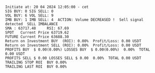     Initiate at: 20 04 2024 12:05:00 - cet
    SIG BUY: 0 SIG SELL: 0  
    VOL BUY: 6 VOL SELL: 9
    IMB BUY: 1 IMB SELL: 4  ACTION: Volume DECREASED !  Sell signal detected  SELL IMBALANCE
    SMA : 63717.48     RSI: 67.69
    SPOT   Current Price 63719.62
    FUTURE Current Price 63688.30
    Return on Investment BUY  (ROI): 0.00%  Profit/Loss: 0.00 USDT
    Return on Investment SELL (ROI): 0.00%  Profit/Loss: 0.00 USDT
    PROFITS BUY  $ 0.00(0.00%) LOSSES BUY  $ 0.00(0.00%)  0.00%  TOTAL 0.00 USDT
    PROFITS SELL $ 0.00 LOSSES SELL $ 0.00  0.00%  TOTAL 0.00 USDT
    TRAILING STOP ROI  BUY 0.00%
    TRAILING LAST ROI  BUY 0.00%
